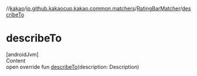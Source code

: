 //[kakao](../../../index.md)/[io.github.kakaocup.kakao.common.matchers](../index.md)/[RatingBarMatcher](index.md)/[describeTo](describe-to.md)



# describeTo  
[androidJvm]  
Content  
open override fun [describeTo](describe-to.md)(description: Description)  



